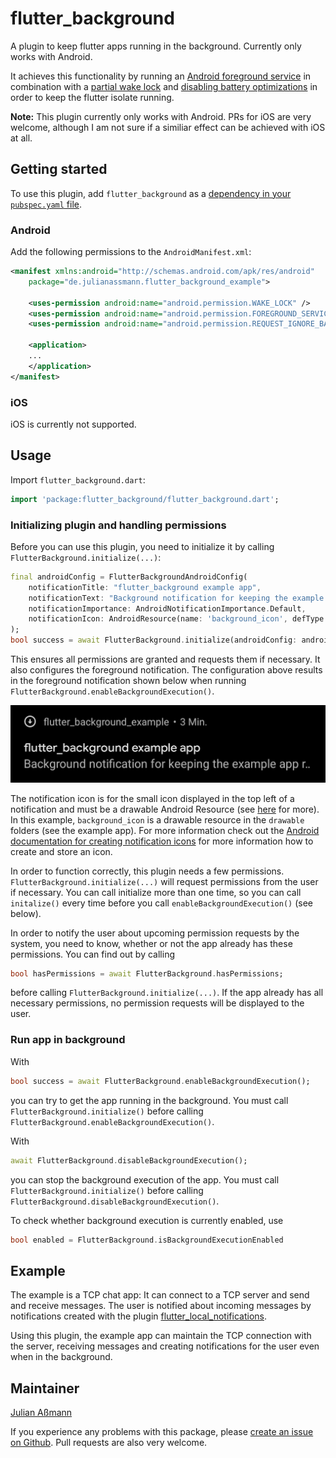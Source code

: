 # flutter_background

A plugin to keep flutter apps running in the background. Currently only works with Android.

It achieves this functionality by running an [Android foreground service](https://developer.android.com/guide/components/foreground-services) in combination with a [partial wake lock](https://developer.android.com/training/scheduling/wakelock#cpu) and [disabling battery optimizations](https://developer.android.com/training/monitoring-device-state/doze-standby#support_for_other_use_cases) in order to keep the flutter isolate running.

**Note:** This plugin currently only works with Android.
PRs for iOS are very welcome, although I am not sure if a similiar effect can be achieved with iOS at all.

## Getting started

To use this plugin, add `flutter_background` as a [dependency in your `pubspec.yaml` file](https://flutter.dev/docs/development/packages-and-plugins/using-packages).

### Android

Add the following permissions to the `AndroidManifest.xml`:

```xml
<manifest xmlns:android="http://schemas.android.com/apk/res/android"
    package="de.julianassmann.flutter_background_example">

    <uses-permission android:name="android.permission.WAKE_LOCK" />
    <uses-permission android:name="android.permission.FOREGROUND_SERVICE"/>
    <uses-permission android:name="android.permission.REQUEST_IGNORE_BATTERY_OPTIMIZATIONS" />

    <application>
    ...
    </application>
</manifest>
```

### iOS

iOS is currently not supported.

## Usage

Import `flutter_background.dart`:

```dart
import 'package:flutter_background/flutter_background.dart';
```

### Initializing plugin and handling permissions

Before you can use this plugin, you need to initialize it by calling `FlutterBackground.initialize(...)`:

```dart
final androidConfig = FlutterBackgroundAndroidConfig(
    notificationTitle: "flutter_background example app",
    notificationText: "Background notification for keeping the example app running in the background",
    notificationImportance: AndroidNotificationImportance.Default,
    notificationIcon: AndroidResource(name: 'background_icon', defType: 'drawable'), // Default is ic_launcher from folder mipmap
);
bool success = await FlutterBackground.initialize(androidConfig: androidConfig);
```

This ensures all permissions are granted and requests them if necessary. It also configures the
foreground notification. The configuration above results in the foreground notification shown below when
running `FlutterBackground.enableBackgroundExecution()`.

![The foreground notification created by the code above.](./images/notification.png "Foreground notification created by the code above.")

The notification icon is for the small icon displayed in the top left of a notification and  must be a drawable Android Resource (see [here](https://developer.android.com/reference/android/app/Notification.Builder#setSmallIcon(int,%20int)) for more).
In this example, `background_icon` is a drawable resource in the `drawable` folders (see the example app).
For more information check out the [Android documentation for creating notification icons](https://developer.android.com/studio/write/image-asset-studio#create-notification) for more information how to create and store an icon.  

In order to function correctly, this plugin needs a few permissions.
`FlutterBackground.initialize(...)` will request permissions from the user if necessary.
You can call initialize more than one time, so you can call `initalize()` every time before you call `enableBackgroundExecution()` (see below).

In order to notify the user about upcoming permission requests by the system, you need to know, whether or not the app already has these permissions. You can find out by calling

```dart
bool hasPermissions = await FlutterBackground.hasPermissions;
```
before calling `FlutterBackground.initialize(...)`. If the app already has all necessary permissions, no permission requests will be displayed to the user.

### Run app in background

With

```dart
bool success = await FlutterBackground.enableBackgroundExecution();
```

you can try to get the app running in the background. You must call `FlutterBackground.initialize()` before calling `FlutterBackground.enableBackgroundExecution()`.

With

```dart
await FlutterBackground.disableBackgroundExecution();
```

you can stop the background execution of the app. You must call `FlutterBackground.initialize()` before calling `FlutterBackground.disableBackgroundExecution()`.

To check whether background execution is currently enabled, use

```dart
bool enabled = FlutterBackground.isBackgroundExecutionEnabled
```

## Example

The example is a TCP chat app: It can connect to a TCP server and send and receive messages. The user is notified about incoming messages by notifications created with the plugin [flutter_local_notifications](https://pub.dev/packages/flutter_local_notifications).

Using this plugin, the example app can maintain the TCP connection with the server, receiving messages and creating notifications for the user even when in the background.

## Maintainer

[Julian Aßmann](https://github.com/JulianAssmann)

If you experience any problems with this package, please [create an issue on Github](https://github.com/JulianAssmann/flutter_background/issues).
Pull requests are also very welcome.
